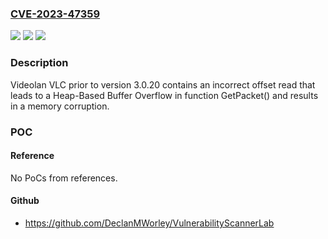 ### [CVE-2023-47359](https://cve.mitre.org/cgi-bin/cvename.cgi?name=CVE-2023-47359)
![](https://img.shields.io/static/v1?label=Product&message=n%2Fa&color=blue)
![](https://img.shields.io/static/v1?label=Version&message=n%2Fa&color=blue)
![](https://img.shields.io/static/v1?label=Vulnerability&message=n%2Fa&color=brighgreen)

### Description

Videolan VLC prior to version 3.0.20 contains an incorrect offset read that leads to a Heap-Based Buffer Overflow in function GetPacket() and results in a memory corruption.

### POC

#### Reference
No PoCs from references.

#### Github
- https://github.com/DeclanMWorley/VulnerabilityScannerLab

